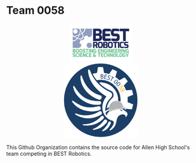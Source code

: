 # Team 0058

<div id="top"></div>
<div align="center">
  <a href="https://www.bestrobotics.org/site/">
    <img src="images/best-logo.jpg" alt="BEST Logo" width="165" height="101">
  </a>
  </br>
  <a href="https://github.com/BEST58">
    <img src="images/logo.png" alt="Team Logo" width="200" height="200">
  </a>  
  <br/>
</div>

This Github Organization contains the source code for Allen High School's team competing in BEST Robotics.
